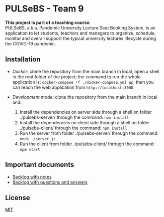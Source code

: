 # PULSeBS - Team 9

**This project is part of a teaching course.**  
PULSeBS, a.k.a. Pandemic University Lecture Seat Booking System, is an application to let students, teachers and managers to organize, schedule, monitor and overall support the typical university lectures lifecycle during the COVID-19 pandemic.

## Installation

- *Docker*: clone the repository from the main branch in local, open a shell in the root folder of the project; the command to run the whole application is: ```docker-compose -f ./docker-compose.yml up```, then you can reach the web application from ```http://localhost:3000```

- *Development mode*: clone the repository from the main branch in local and:
    1. Install the dependencies on server side through a shell on folder ./pulsebs-server/ through the command: ```npm install```
    2. Install the dependencies on client side through a shell on folder ./pulsebs-client/ through the command: ```npm install```
    3. Run the server from folder ./pulsebs-server/ through the command: ```node ./server.js```
    4. Run the client from folder ./pulsebs-client/ through the command: ```npm start```

## Important documents

- [Backlog with notes](<https://docs.google.com/document/d/1AifxbhVeeMtsyYsEbVNopr66S-grZAHy/edit>)
- [Backlog with questions and answers](<https://docs.google.com/document/d/1ELJbPE27IaUL6TSb6JUdjA4l5-gVSvVsMUWpgQc8V7Q/edit#heading=h.wa25ir5z6t83>)

## License

[MIT](<https://choosealicense.com/licenses/mit/>)
